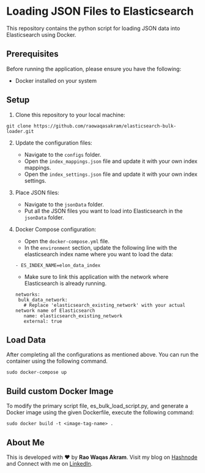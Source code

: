# Loading JSON Files to Elasticsearch

This repository contains the python script for loading JSON data into Elasticsearch using Docker.

## Prerequisites

Before running the application, please ensure you have the following:

- Docker installed on your system

## Setup

1. Clone this repository to your local machine:

```
git clone https://github.com/raowaqasakram/elasticsearch-bulk-loader.git
```

2. Update the configuration files:

      - Navigate to the `configs` folder.
      - Open the `index_mappings.json` file and update it with your own index mappings.
      - Open the `index_settings.json` file and update it with your own index settings.

3. Place JSON files:
   
      - Navigate to the `jsonData` folder.
      - Put all the JSON files you want to load into Elasticsearch in the `jsonData` folder.

4. Docker Compose configuration:
   
      - Open the `docker-compose.yml` file.
      - In the `environment` section, update the following line with the elasticsearch index name where you want to load the data:

     ```
     - ES_INDEX_NAME=elon_data_index
     ```
      - Make sure to link this application with the network where Elasticsearch is already running.

     ```
     networks:
      bulk_data_network: 
        # Replace 'elasticsearch_existing_network' with your actual network name of Elasticsearch
        name: elasticsearch_existing_network
        external: true
     ```
     
## Load Data
After completing all the configurations as mentioned above. You can run the container using the following command.

```
sudo docker-compose up
```

## Build custom Docker Image
To modify the primary script file, es_bulk_load_script.py, and generate a Docker image using the given Dockerfile, execute the following command:

```
sudo docker build -t <image-tag-name> .
```

## About Me

This is developed with ❤️ by **Rao Waqas Akram**. 
Visit my blog on [Hashnode](https://raowaqasakram.hashnode.dev/) and 
Connect with me on [LinkedIn](https://www.linkedin.com/in/raowaqasakram/).
